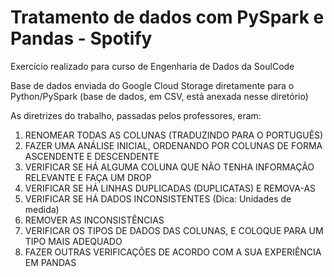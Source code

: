 # Tratamento de dados com PySpark e Pandas - Spotify
Exercício realizado para curso de Engenharia de Dados da SoulCode

Base de dados enviada do Google Cloud Storage diretamente para o Python/PySpark
(base de dados, em CSV, está anexada nesse diretório)

As diretrizes do trabalho, passadas pelos professores, eram:

1.   RENOMEAR TODAS AS COLUNAS (TRADUZINDO PARA O PORTUGUÊS)
2.   FAZER UMA ANÁLISE INICIAL, ORDENANDO POR COLUNAS DE FORMA ASCENDENTE E DESCENDENTE
3.   VERIFICAR SE HÁ ALGUMA COLUNA QUE NÃO TENHA INFORMAÇÃO RELEVANTE E FAÇA UM DROP 
4.   VERIFICAR SE HÁ LINHAS DUPLICADAS (DUPLICATAS) E REMOVA-AS
5.   VERIFICAR SE HÁ DADOS INCONSISTENTES (Dica: Unidades de medida) 
6.   REMOVER AS INCONSISTÊNCIAS
7.   VERIFICAR OS TIPOS DE DADOS DAS COLUNAS, E COLOQUE PARA UM TIPO MAIS ADEQUADO
8.   FAZER OUTRAS VERIFICAÇÕES DE ACORDO COM A SUA EXPERIÊNCIA EM PANDAS 
